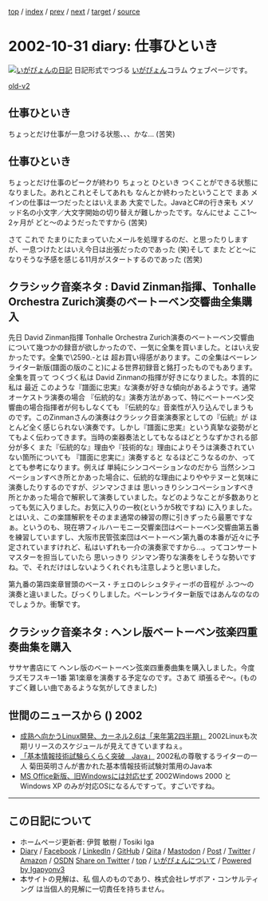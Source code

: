 [top](../index.html) 
 / [index](index.html) 
 / [prev](ig021030.html) 
 / [next](ig021101.html) 
 / [target](https://www.igapyon.jp/igapyon/diary/2002/ig021031.html) 
 / [source](https://github.com/igapyon/diary/blob/master/2002/ig021031.src.md) 

2002-10-31 diary: 仕事ひといき
=====================================================================================================
[![いがぴょんの日記](https://www.igapyon.jp/igapyon/diary/images/iga202308_256.jpg "いがぴょん")](https://www.igapyon.jp/igapyon/diary/memo/memoigapyon.html) 日記形式でつづる [いがぴょん](https://www.igapyon.jp/igapyon/diary/memo/memoigapyon.html)コラム ウェブページです。

[old-v2](ig021031-orig.html)

## 仕事ひといき

ちょっとだけ仕事が一息つける状態、、、かな… (苦笑)


## 仕事ひといき

ちょっとだけ仕事のピークが終わり ちょっと ひといき つくことができる状態になりました。あれとこれとそしてあれも なんとか終わったということで まあ メインの仕事は一つだったとはいえまあ 大変でした。JavaとC#の行き来も メソッド名の小文字／大文字開始の切り替えが難しかったです。なんにせよ ここ1～2ヶ月が どと～のようだったですから (苦笑)

さて これで たまりにたまっていたメールを処理するのだ、と思ったりしますが、一息つけたとはいえ今日は出張だったのであった (笑)そして また どと～になりそうな予感を感じる11月がスタートするのであった (苦笑)

## クラシック音楽ネタ : David Zinman指揮、Tonhalle Orchestra Zurich演奏のベートーベン交響曲全集購入

先日 David Zinman指揮 Tonhalle Orchestra Zurich演奏のベートーベン交響曲について幾つかの録音が欲しかったので、一気に全集を買いました。とはいえ安かったです。全集で\2590.-とは 超お買い得感があります。この全集はベーレンライター新版(譜面の版のこと)による世界初録音と銘打ったものでもあります。全集を買って つくづく私は David Zinmanの指揮が好きになりました。本質的に私は 最近 このような『譜面に忠実』な演奏が好きな傾向があるようです。通常 オーケストラ演奏の場合 『伝統的な』演奏方法があって、特にベートーベン交響曲の場合指揮者が何もしなくても 『伝統的な』音楽性が入り込んでしまうものです。このZinmanさんの演奏はクラシック音楽演奏家としての『伝統』が ほとんど全く感じられない演奏です。しかし『譜面に忠実』という真摯な姿勢がとてもよく伝わってきます。当時の楽器奏法としてもなるほどとうなずかされる部分が多く また『伝統的な』理由や『技術的な』理由によりそうは演奏されていない箇所についても 『譜面に忠実に』演奏すると なるほどこうなるのか、ってとても参考になります。例えば 単純にシンコペーションなのだから 当然シンコペーションすべき所とかあった場合に、伝統的な理由によりややテヌーと気味に演奏したりするのですが、ジンマンさまは 思いっきりシンコペーションすべき所とかあった場合で解釈して演奏していました。などのようなことが多数ありとっても気に入りました。お気に入りの一枚(というか5枚ですね) に入りました。とはいえ、この楽譜解釈をそのまま通常の練習の際に引きずったら最悪ですなぁ。というのも、現在堺フィルハーモニー交響楽団はベートーベン交響曲第五番を練習していますし、大阪市民管弦楽団はベートーベン第九番の本番が近々に予定されていますけれど、私はいずれも一介の演奏家ですから…。ってコンサートマスターを担当していたら 思いっきり ジンマン寄りな演奏をしそうな勢いですね。で、それだけはしないようくれぐれも注意しようと思いました。

第九番の第四楽章冒頭のベース・チェロのレシュタティーボの音程が ふつ～の演奏と違いました。びっくりしました。ベーレンライター新版ではあんなのなのでしょうか。衝撃です。

## クラシック音楽ネタ : ヘンレ版ベートーベン弦楽四重奏曲集を購入

ササヤ書店にて ヘンレ版のベートーベン弦楽四重奏曲集を購入しました。今度ラズモフスキー1番 第1楽章を演奏する予定なのです。さあて 頑張るぞ～。(ものすごく難しい曲であるような気がしてきました)

## 世間のニュースから () 2002

* [成熟へ向かうLinux開発、カーネル2.6は「来年第2四半期」](http://www.zdnet.co.jp/news/0210/29/ne00_linux.html)  2002Linuxも次期リリースのスケジュールが見えてきていますねぇ。
* [「基本情報技術試験らくらく突破　Java」](http://www.gihyo.co.jp/books/syoseki.php/4-7741-1608-4)  2002私の尊敬するライターの一人 菊田英明さんが書かれた基本情報技術試験対策用のJava本
* [MS Office新版、旧Windowsには対応せず](http://www.zdnet.co.jp/news/0210/31/nebt_11.html)  2002Windows 2000 と Windows XP のみが対応OSになるんですって。すごいですね。


----------------------------------------------------------------------------------------------------

## この日記について

* ホームページ更新者: 伊賀 敏樹 / Tosiki Iga
* [Diary](https://www.igapyon.jp/igapyon/diary/) / [Facebook](https://www.facebook.com/igapyon) / [LinkedIn](https://www.linkedin.com/in/toshikiiga) / [GitHub](https://github.com/igapyon) / [Qiita](https://qiita.com/igapyon) / [Mastodon](https://social.vivaldi.net/@igapyon) / [Post](https://post.news/igapyon) / [Twitter](https://twitter.com/ToshikiIga) / [Amazon](https://www.amazon.co.jp/%E4%BC%8A%E8%B3%80-%E6%95%8F%E6%A8%B9/e/B004LTQWCQ) / [OSDN](https://ja.osdn.net/users/iga/)
[Share on Twitter](https://twitter.com/intent/tweet?hashtags=igapyon%2Cdiary%2C%E3%81%84%E3%81%8C%E3%81%B4%E3%82%87%E3%82%93&text=%E4%BB%95%E4%BA%8B%E3%81%B2%E3%81%A8%E3%81%84%E3%81%8D&url=https%3A%2F%2Fwww.igapyon.jp%2Figapyon%2Fdiary%2F2002%2Fig021031.html) / [top](../index.html) / [いがぴょんについて](https://www.igapyon.jp/igapyon/diary/memo/memoigapyon.html) / [Powered by Igapyonv3](https://github.com/igapyon/igapyonv3)
* 本サイトの見解は、私 個人のものであり、株式会社レザボア・コンサルティング は当個人的見解に一切責任を持ちません。 
